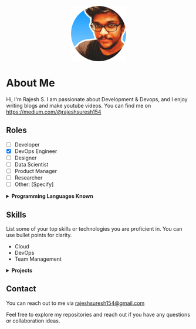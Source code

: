 <div align="center">
  <img src="picofme (6).png" alt="Rajesh S" width="150">
</div>

# About Me

Hi, I'm Rajesh S. I am passionate about Development & Devops, and I enjoy writing blogs  and make youtube videos. You can find me on https://medium.com/@rajeshsuresh154

## Roles
  
- [ ] Developer
- [x] DevOps Engineer
- [ ] Designer
- [ ] Data Scientist
- [ ] Product Manager
- [ ] Researcher
- [ ] Other: [Specify]

<details>
<summary><strong>Programming Languages Known</strong></summary>
  
<div style="display: flex; flex-wrap: wrap;">
  <div style="flex: 50%; padding: 5px;">
    <input type="checkbox" id="python" name="python" value="python" checked>
    <label for="python">Python</label><br>
    <input type="checkbox" id="javascript" name="javascript" value="javascript">
    <label for="javascript">JavaScript</label><br>
    <input type="checkbox" id="java" name="java" value="java" checked>
    <label for="java">Java</label><br>
  </div>
  <div style="flex: 50%; padding: 5px;">
    <input type="checkbox" id="cpp" name="cpp" value="cpp">
    <label for="cpp">C++</label><br>
    <input type="checkbox" id="shell" name="shell" value="shell" checked>
    <label for="shell">Shell Scripting</label><br>
    <input type="checkbox" id="other" name="other" value="other">
    <label for="other">Other: [Specify]</label><br>
  </div>
</div>

</details>

## Skills

List some of your top skills or technologies you are proficient in. You can use bullet points for clarity.

- Cloud
- DevOps
- Team Management
  
</details>

<details>
<summary><strong>Projects</strong></summary>
  
### Project 1
- **Description:** Building a Telegram Bot and Leveraging AWS Lambda for Seamless Functioning
- **Role:** This project was done by me in my free time
- **Link:** [GitHub Repo](https://github.com/raji2306/sturdy-disco/tree/telegram-bot)

### Project 2
- **Description:** Building and Scaling a MediaWiki Application with Terraform, Ansible, and Jenkins
- **Role:** Task given by someone. It was fully done by me
- **Link:** [GitHub Repo](https://github.com/raji2306/mediawikiApplcation)

</details>

## Contact

You can reach out to me via rajeshsuresh154@gmail.com

Feel free to explore my repositories and reach out if you have any questions or collaboration ideas.
